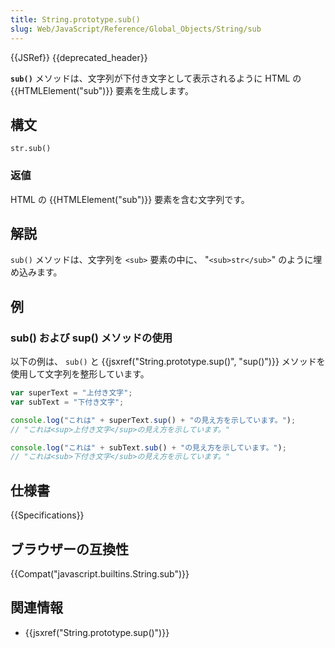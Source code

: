 ```yaml
---
title: String.prototype.sub()
slug: Web/JavaScript/Reference/Global_Objects/String/sub
---
```


{{JSRef}} {{deprecated_header}}

**`sub()`** メソッドは、文字列が下付き文字として表示されるように HTML の {{HTMLElement("sub")}} 要素を生成します。

## 構文

```
str.sub()
```

### 返値

HTML の {{HTMLElement("sub")}} 要素を含む文字列です。

## 解説

`sub()` メソッドは、文字列を `<sub>` 要素の中に、 "`<sub>str</sub>`" のように埋め込みます。

## 例

### sub() および sup() メソッドの使用

以下の例は、 `sub()` と {{jsxref("String.prototype.sup()", "sup()")}} メソッドを使用して文字列を整形しています。

```js
var superText = "上付き文字";
var subText = "下付き文字";

console.log("これは" + superText.sup() + "の見え方を示しています。");
// "これは<sup>上付き文字</sup>の見え方を示しています。"

console.log("これは" + subText.sub() + "の見え方を示しています。");
// "これは<sub>下付き文字</sub>の見え方を示しています。"
```

## 仕様書

{{Specifications}}

## ブラウザーの互換性

{{Compat("javascript.builtins.String.sub")}}

## 関連情報

- {{jsxref("String.prototype.sup()")}}
